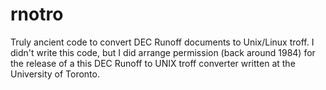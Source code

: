 # rnotro
Truly ancient code to convert DEC Runoff documents to Unix/Linux troff.
I didn't write this code, but I did arrange permission (back around 1984) for the release of a
this DEC Runoff to UNIX troff converter written at the University of Toronto.

